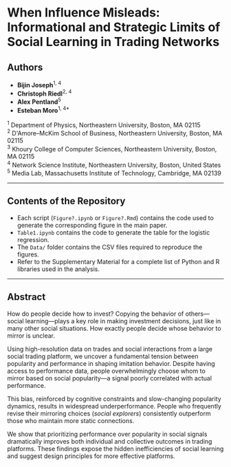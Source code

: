 
# When Influence Misleads: Informational and Strategic Limits of Social Learning in Trading Networks
## Authors

- **Bijin Joseph**<sup>1, 4</sup>  
- **Christoph Riedl**<sup>2, 4</sup>  
- **Alex Pentland**<sup>5</sup>  
- **Esteban Moro**<sup>1, 4*</sup>  

<sup>1</sup> Department of Physics, Northeastern University, Boston, MA 02115  
<sup>2</sup> D'Amore–McKim School of Business, Northeastern University, Boston, MA 02115  
<sup>3</sup> Khoury College of Computer Sciences, Northeastern University, Boston, MA 02115  
<sup>4</sup> Network Science Institute, Northeastern University, Boston, United States  
<sup>5</sup> Media Lab, Massachusetts Institute of Technology, Cambridge, MA 02139  

---
## Contents of the Repository

- Each script (`Figure?.ipynb` or `Figure?.Rmd`) contains the code used to generate the corresponding figure in the main paper.
- `Table1.ipynb` contains the code to generate the table for the logistic regression.  
- The `Data/` folder contains the CSV files required to reproduce the figures.  
- Refer to the Supplementary Material for a complete list of Python and R libraries used in the analysis.

---


## Abstract

How do people decide how to invest? Copying the behavior of others—social learning—plays a key role in making investment decisions, just like in many other social situations. How exactly people decide whose behavior to mirror is unclear.

Using high-resolution data on trades and social interactions from a large social trading platform, we uncover a fundamental tension between popularity and performance in shaping imitation behavior. Despite having access to performance data, people overwhelmingly choose whom to mirror based on social popularity—a signal poorly correlated with actual performance.

This bias, reinforced by cognitive constraints and slow-changing popularity dynamics, results in widespread underperformance. People who frequently revise their mirroring choices (*social explorers*) consistently outperform those who maintain more static connections.

We show that prioritizing performance over popularity in social signals dramatically improves both individual and collective outcomes in trading platforms. These findings expose the hidden inefficiencies of social learning and suggest design principles for more effective platforms.
